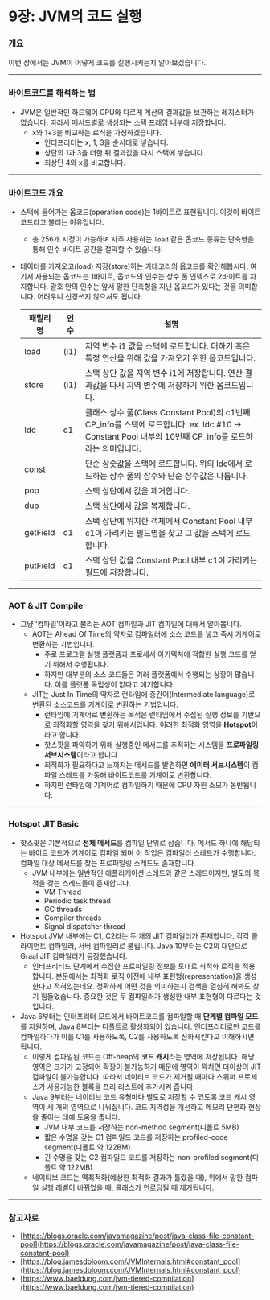 # 9장: JVM의 코드 실행

### 개요

이번 장에서는 JVM이 어떻게 코드를 실행시키는지 알아보겠습니다.

---

### 바이트코드를 해석하는 법

- JVM은 일반적인 하드웨어 CPU와 다르게 계산의 결과값을 보관하는 레지스터가 없습니다. 따라서 메서드별로 생성되는 스택 프레임 내부에 저장합니다.
    - x와 1+3을 비교하는 로직을 가정하겠습니다.
        - 인터프리터는 x, 1, 3을 순서대로 넣습니다.
        - 상단의 1과 3을 더한 뒤 결과값을 다시 스택에 넣습니다.
        - 최상단 4와 x를 비교합니다.

---

### 바이트코드 개요

- 스택에 들어가는 옵코드(operation code)는 1바이트로 표현됩니다. 이것이 바이트코드라고 불리는 이유입니다.
    - 총 256개 지정이 가능하며 자주 사용하는 `load` 같은 옵코드 종류는 단축형을 통해 인수 바이트 공간을 절약할 수 있습니다.
- 데이터를 가져오고(load) 저장(store)하는 카테고리의 옵코드를 확인해봅시다. 여기서 사용되는 옵코드는 1바이트, 옵코드의 인수는 상수 풀 인덱스로 2바이트를 차지합니다. 괄호 안의 인수는 앞서 말한 단축형을 지닌 옵코드가 있다는 것을 의미합니다. 어려우니 신경쓰지 않으셔도 됩니다.
    
    
    | 패밀리 명 | 인수 | 설명 |
    | --- | --- | --- |
    | load | (i1) | 지역 변수 i1 값을 스택에 로드합니다. 더하기 혹은 특정 연산을 위해 값을 가져오기 위한 옵코드입니다. |
    | store | (i1) | 스택 상단 값을 지역 변수 i1에 저장합니다. 연산 결과값을 다시 지역 변수에 저장하기 위한 옵코드입니다. |
    | ldc | c1 | 클래스 상수 풀(Class Constant Pool)의 c1번째 CP_info를 스택에 로드합니다. ex. ldc #10 → Constant Pool 내부의 10번째 CP_info를 로드하라는 의미입니다.|
    | const |  | 단순 상숫값을 스택에 로드합니다. 위의 ldc에서 로드하는 상수 풀의 상수와 단순 상수값은 다릅니다. |
    | pop |  | 스택 상단에서 값을 제거합니다. |
    | dup |  | 스택 상단에서 값을 복제합니다. |
    | getField | c1 | 스택 상단에 위치한 객체에서 Constant Pool 내부 c1이 가리키는 필드명을 찾고 그 값을 스택에 로드합니다. |
    | putField | c1 | 스택 상단 값을 Constant Pool 내부 c1이 가리키는 필드에 저장합니다. |

---

### AOT & JIT Compile

- 그냥 ‘컴파일'이라고 불리는 AOT 컴파일과 JIT 컴파일에 대해서 알아봅니다.
    - AOT는 Ahead Of Time의 약자로 컴파일러에 소스 코드를 넣고 즉시 기계어로 변환하는 기법입니다.
        - 주로 프로그램 실행 플랫폼과 프로세서 아키텍쳐에 적합한 실행 코드를 얻기 위해서 수행됩니다.
        - 하지만 대부분의 소스 코드들은 여러 플랫폼에서 수행되는 상황이 많습니다. 이를 플랫폼 독립성이 없다고 얘기합니다.
    - JIT는 Just In Time의 약자로 런타임에 중간어(Intermediate language)로 변환된 소스코드를 기계어로 변환하는 기법입니다.
        - 런타임에 기계어로 변환하는 목적은 런타임에서 수집된 실행 정보를 기반으로 최적화할 영역을 찾기 위해서입니다. 이러한 최적화 영역을 **Hotspot**이라고 합니다.
        - 핫스팟을 파악하기 위해 실행중인 메서드를 추적하는 시스템을 **프로파일링 서브시스템**이라고 합니다.
        - 최적화가 필요하다고 느껴지는 메서드를 발견하면 **에미터 서브시스템**이 컴파일 스레드를 가동해 바이트코드를 기계어로 변환합니다.
        - 하지만 런타임에 기계어로 컴파일하기 때문에 CPU 자원 소모가 동반됩니다.

---

### Hotspot JIT Basic

- 핫스팟은 기본적으로 **전체 메서드**를 컴파일 단위로 삼습니다. 메서드 하나에 해당되는 바이트 코드가 기계어로 컴파일 되며 이 작업은 컴파일러 스레드가 수행합니다. 컴파일 대상 메서드를 찾는 프로파일링 스레드도 존재합니다.
    - JVM 내부에는 일반적인 애플리케이션 스레드와 같은 스레드이지만, 별도의 목적을 갖는 스레드들이 존재합니다.
        - VM Thread
        - Periodic task thread
        - GC threads
        - Compiler threads
        - Signal dispatcher thread
- Hotspot JVM 내부에는 C1, C2라는 두 개의 JIT 컴파일러가 존재합니다. 각각 클라이언트 컴파일러, 서버 컴파일러로 불립니다. Java 10부터는 C2의 대안으로 Graal JIT 컴파일러가 등장했습니다.
    - 인터프리티드 단계에서 수집한 프로파일링 정보를 토대로 최적화 로직을 적용합니다. 본문에서는 최적화 로직 이전에 내부 표현형(representation)을 생성한다고 적혀있는데요. 정확하게 어떤 것을 의미하는지 검색을 열심히 해봐도 찾기 힘들었습니다. 중요한 것은 두 컴파일러가 생성한 내부 표현형이 다르다는 것입니다.
- Java 6부터는 인터프리터 모드에서 바이트코드를 컴파일할 때 **단계별 컴파일 모드**를 지원하며, Java 8부터는 디폴트로 활성화되어 있습니다. 인터프리터로만 코드를 컴파일하다가 이를 C1를 사용하도록, C2를 사용하도록 진화시킨다고 이해하시면 됩니다.
    - 이렇게 컴파일된 코드는 Off-heap의 **코드 캐시**라는 영역에 저장됩니다. 해당 영역은 크기가 고정되어 확장이 불가능하기 때문에 영역이 꽉차면 더이상의 JIT 컴파일이 불가능합니다. 따라서 네이티브 코드가 제거될 때마다 스위퍼 프로세스가 사용가능한 블록을 프리 리스트에 추가시켜 줍니다.
    - Java 9부터는 네이티브 코드 유형마다 별도로 저장할 수 있도록 코드 캐시 영역이 세 개의 영역으로 나눠집니다. 코드 지역성을 개선하고 메모리 단편화 현상을 줄이는 데에 도움을 줍니다.
        - JVM 내부 코드를 저장하는 non-method segment(디폴트 5MB)
        - 짧은 수명을 갖는 C1 컴파일드 코드를 저장하는 profiled-code segment(디폴트 약 122BM)
        - 긴 수명을 갖는 C2 컴파일드 코드를 저장하는 non-profiled segment(디폴트 약 122MB)
    - 네이티브 코드는 역최적화(예상한 최적화 결과가 틀렸을 때), 위에서 말한 컴파일 실행 레벨이 바뀌었을 때, 클래스가 언로딩될 때 제거됩니다.

---

### 참고자료

- [https://blogs.oracle.com/javamagazine/post/java-class-file-constant-pool](https://blogs.oracle.com/javamagazine/post/java-class-file-constant-pool)
- [https://blog.jamesdbloom.com/JVMInternals.html#constant_pool](https://blog.jamesdbloom.com/JVMInternals.html#constant_pool)
- [https://www.baeldung.com/jvm-tiered-compilation](https://www.baeldung.com/jvm-tiered-compilation)
